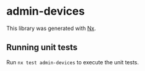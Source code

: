 # admin-devices

This library was generated with [Nx](https://nx.dev).

## Running unit tests

Run `nx test admin-devices` to execute the unit tests.
